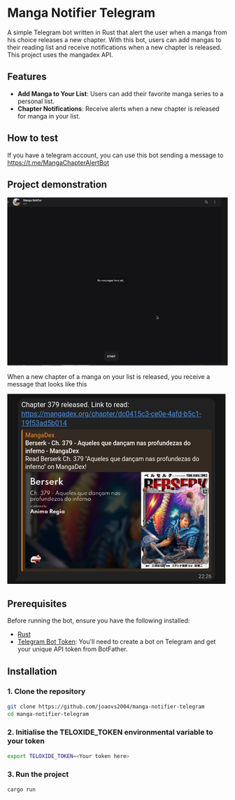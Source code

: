 # Manga Notifier Telegram


A simple Telegram bot written in Rust that alert the user when a manga from his choice releases a new chapter. With this bot, users can add mangas to their reading list and receive notifications when a new chapter is released. This project uses the mangadex API.

## Features

- **Add Manga to Your List**: Users can add their favorite manga series to a personal list.
- **Chapter Notifications**: Receive alerts when a new chapter is released for manga in your list.

## How to test

If you have a telegram account, you can use this bot sending a message to https://t.me/MangaChapterAlertBot

## Project demonstration

![Gif demonstration](./demonstration/demo-video.gif)

When a new chapter of a manga on your list is released, you receive a message that looks like this

![Gif demonstration](./demonstration/screenshot_bot.png)

## Prerequisites

Before running the bot, ensure you have the following installed:

- [Rust](https://www.rust-lang.org/)
- [Telegram Bot Token](https://core.telegram.org/bots#botfather): You'll need to create a bot on Telegram and get your unique API token from BotFather.

## Installation

### 1. Clone the repository

```bash
git clone https://github.com/joaovs2004/manga-notifier-telegram
cd manga-notifier-telegram
```

### 2. Initialise the TELOXIDE_TOKEN environmental variable to your token

```bash
export TELOXIDE_TOKEN=<Your token here>
```

### 3. Run the project

```bash
cargo run
```